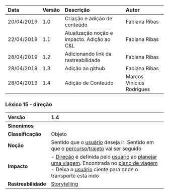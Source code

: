 |Data|Versão|Descrição|Autor|
|:---|:---|:---|:---|
|20/04/2019|1.0|Criação e adição de conteúdo|Fabiana Ribas|
|22/04/2019|1.1|Atualização noção e impacto. Adição ao C&L|Fabiana Ribas|
|28/04/2019|1.2|Adicionando link da rastreabilidade|Fabiana Ribas|
|28/04/2019|1.3|Adição ao github|Fabiana Ribas|
|28/04/2019|1.4|Adição de Conteúdo|Marcos Vinícius Rodrigues|

### Léxico 15 - direção
|Versão|1.4
|:-|:-|
|**Sinonimos**| 
|**Classificação**| Objeto |
|**Noção**|Sentido que o [usuário](https://github.com/Andre-Eduardo/2019.1-Requisitos-Moovit/wiki/L65-Usuário) deseja ir. Sentido em que o [percurso](https://github.com/Andre-Eduardo/2019.1-Requisitos-Moovit/wiki/L50---percurso)/[trajeto](https://github.com/Andre-Eduardo/2019.1-Requisitos-Moovit/wiki/L63-Trajeto) vai ser seguido|
|**Impacto**|- [Direção](https://github.com/Andre-Eduardo/2019.1-Requisitos-Moovit/wiki/L15---dire%C3%A7%C3%A3o) é definida pelo [usuário](https://github.com/Andre-Eduardo/2019.1-Requisitos-Moovit/wiki/L65-Usuário) ao [planejar uma viagem](). Encontrada no [plano de viagem]()<br> - Deixa o [usuário](https://github.com/Andre-Eduardo/2019.1-Requisitos-Moovit/wiki/L65-Usuário) ciente para onde o transporte está indo|
|**Rastreabilidade**| [Storytelling](https://github.com/Andre-Eduardo/2019.1-Requisitos-Moovit/wiki/Storytelling#storytelling-1---definindo-rotas)|